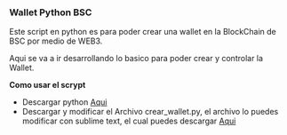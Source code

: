 ### Wallet Python BSC

Este script en python es para poder crear una wallet en la BlockChain de BSC por medio de WEB3.

Aqui se va a ir desarrollando lo basico para poder crear y controlar la Wallet.

**Como usar el scrypt**
- Descargar python [Aqui](https://www.python.org/ "Aqui")
- Descargar y modificar el Archivo crear_wallet.py, el archivo lo puedes modificar con sublime text, el cual puedes descargar [Aqui](https://www.sublimetext.com/ "Aqui")
